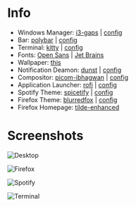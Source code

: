 # Info
- Windows Manager: [i3-gaps](https://github.com/Airblader/i3) | [config](../.config/i3/config)
- Bar: [polybar](https://github.com/polybar/polybar) | [config](../.config/polybar/config)
- Terminal: [kitty](https://sw.kovidgoyal.net/kitty/) | [config](../.config/kitty/kitty.conf)
- Fonts: [Open Sans](https://fonts.google.com/specimen/Open+Sans) | [Jet Brains](https://www.jetbrains.com/lp/mono/)
- Wallpaper: [this](../Pictures/wallpapers/wallhaven-kw783d-1920x1080.png)
- Notification Deamon: [dunst](https://github.com/dunst-project/dunst) | [config](../.config/dunst/dunstrc)
- Compositor: [picom-ibhagwan](https://github.com/ibhagwan/picom) | [config](../.config/picom/picom.conf)
- Application Launcher: [rofi](https://github.com/davatorium/rofi) | [config](../.config/rofi/style.rasi)
- Spotify Theme: [spicetify](https://github.com/khanhas/Spicetify) | [config](../.config/spicetify/config-xpui.ini)
- Firefox Theme: [blurredfox](https://github.com/manilarome/blurredfox) | [config](../.mozilla/firefox/24dd72wj.default-esr/chrome/colors/solid.css)
- Firefox Homepage: [tilde-enhanced](https://github.com/Ozencb/tilde-enhanced)

# Screenshots
![Desktop](http://127.0.0.1:8080/desktop.png)

![Firefox](http://127.0.0.1:8080/firefox.png)

![Spotify](http://127.0.0.1:8080/spotify.png)

![Terminal](http://127.0.0.1:8080/terminal.png)

